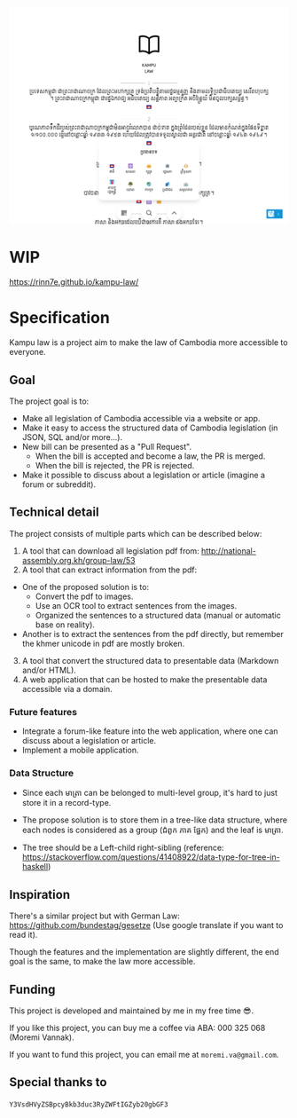 ![banner](./banner.png)


# WIP

https://rinn7e.github.io/kampu-law/

# Specification

Kampu law is a project aim to make the law of Cambodia more accessible to everyone.

## Goal

The project goal is to:
- Make all legislation of Cambodia accessible via a website or app.
- Make it easy to access the structured data of Cambodia legislation (in JSON, SQL and/or more...).
- New bill can be presented as a "Pull Request".
  - When the bill is accepted and become a law, the PR is merged.
  - When the bill is rejected, the PR is rejected.
- Make it possible to discuss about a legislation or article (imagine a forum or subreddit).

## Technical detail

The project consists of multiple parts which can be described below:

1. A tool that can download all legislation pdf from: http://national-assembly.org.kh/group-law/53
2. A tool that can extract information from the pdf:
  - One of the proposed solution is to:
    - Convert the pdf to images.
    - Use an OCR tool to extract sentences from the images.
    - Organized the sentences to a structured data (manual or automatic base on reality).
  - Another is to extract the sentences from the pdf directly, but remember the khmer unicode in pdf are mostly broken.
3. A tool that convert the structured data to presentable data (Markdown and/or HTML).
4. A web application that can be hosted to make the presentable data accessible via a domain.


### Future features
- Integrate a forum-like feature into the web application, where one can discuss about a legislation or article.
- Implement a mobile application.

### Data Structure
- Since each មាត្រា can be belonged to multi-level group, it's hard to just store it in a record-type.

- The propose solution is to store them in a tree-like data structure, where each nodes
is considered as a group (ជំពូក ភាគ ផ្នែក) and the leaf is មាត្រា.

- The tree should be a Left-child right-sibling (reference: https://stackoverflow.com/questions/41408922/data-type-for-tree-in-haskell)

## Inspiration
There's a similar project but with German Law: https://github.com/bundestag/gesetze (Use google translate if you want to read it).

Though the features and the implementation are slightly different, the
end goal is the same, to make the law more accessible.


## Funding

This project is developed and maintained by me in my free time 😎.

If you like this project, you can buy me a coffee via ABA: 000 325 068 (Moremi Vannak).

If you want to fund this project, you can email me at `moremi.va@gmail.com`.


## Special thanks to
`Y3VsdHVyZSBpcyBkb3duc3RyZWFtIGZyb20gbGF3`